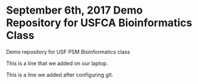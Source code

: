 # September 6th, 2017 Demo Repository for USFCA Bioinformatics Class
Demo repository for USF PSM Bioinformatics class

This is a line that we added on our laptop.

This is a line we added after configuring git.
